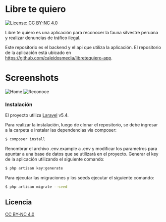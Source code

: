# Libre te quiero

[![License: CC BY-NC 4.0](https://img.shields.io/badge/License-CC%20BY--NC%204.0-lightgrey.svg)](https://creativecommons.org/licenses/by-nc/4.0/)

Libre te quiero es una aplicación para reconocer la fauna silvestre peruana y realizar denuncias de tráfico ilegal.

Este repositorio es el backend y el api que utiliza la aplicación. El repositorio de la aplicación está ubicado en https://github.com/caleidosmedia/libretequiero-app.

# Screenshots
![Home](http://caleidos.pe/libre-te-quiero/home.jpg) ![Reconoce](http://caleidos.pe/libre-te-quiero/reconoce.png)


### Instalación

El proyecto utiliza [Laravel](https://laravel.com/docs/5.4) v5.4.

Para realizar la instalación, luego de clonar el repositorio, se debe ingresar a la carpeta e instalar las dependencias via composer:

```sh
$ composer install
```

Renombrar el archivo .env.example a .env y modificar los parametros para apuntar a una base de datos que se utilizará en el proyecto. Generar el key de la aplicación utilizando el siguiente comando:
```sh
$ php artisan key:generate
```

Para ejecutar las migraciones y los seeds ejecutar el siguiente comando:
```sh
$ php artisan migrate --seed
```

Licencia
----
[CC BY-NC 4.0](https://creativecommons.org/licenses/by-nc/4.0/)